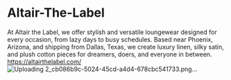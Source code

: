 # Altair-The-Label
At Altair the Label, we offer stylish and versatile loungewear designed for every occasion, from lazy days to busy schedules. Based near Phoenix, Arizona, and shipping from Dallas, Texas, we create luxury linen, silky satin, and plush cotton pieces for dreamers, doers, and everyone in between.
https://altairthelabel.com/
![Uploading 2_cb086b9c-5024-45cd-a4d4-678cbc541733.png…]()
